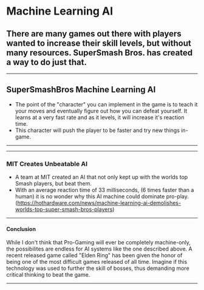# Machine Learning AI

There are many games out there with players wanted to increase their skill levels, but without many resources. SuperSmash Bros. has created a way to do just that.
---
---

## SuperSmashBros Machine Learning AI

- The point of the "character" you can implement in the game is to teach it your moves and eventually figure out how you can defeat yourself. It learns at a very fast rate and as it levels, it will increase it's reaction time.
- This character will push the player to be faster and try new things in-game.

---
---
### MIT Creates Unbeatable AI
- A team at MIT created an AI that not only kept up with the worlds top Smash players, but beat them.
- With an average reaction time of 33 milliseconds, (6 times faster than a human) it is no wonder why this AI machine could dominate pro-play.
(https://hothardware.com/news/machine-learning-ai-demolishes-worlds-top-super-smash-bros-players)

---
#### Conclusion
While I don't think that Pro-Gaming will ever be completely machine-only, the possibilites are endless for AI systems like the one described above. A recent released game called "Elden Ring" has been given the honor of being one of the most difficult games released of all time. Imagine if this technology was used to further the skill of bosses, thus demanding more critical thinking to beat the game.

---

